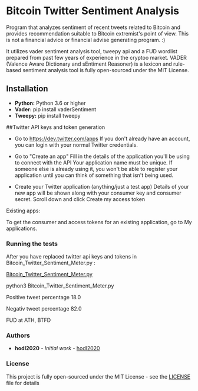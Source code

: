 Bitcoin Twitter Sentiment Analysis
==================

Program that analyzes sentiment of recent tweets related to Bitcoin and provides recommendation suitable to Bitcoin extremist's point of view.
This is not a financial advice or financial advise generating program. :)

It utilizes vader sentiment analysis tool, tweepy api and a FUD wordlist prepared from past few years of experience in the cryptoo market.
VADER (Valence Aware Dictionary and sEntiment Reasoner) is a lexicon and rule-based sentiment analysis tool is fully open-sourced under the MIT License.  


## Installation 
- __Python:__ Python 3.6 or higher
- __Vader:__ pip install vaderSentiment
- __Tweepy:__ pip install tweepy


##Twitter API keys and token generation

- Go to https://dev.twitter.com/apps
	   If you don't already have an account, you can login with your normal Twitter credentials.
     
- Go to "Create an app"
	   Fill in the details of the application you'll be using to connect with the API
	   Your application name must be unique. If someone else is already using it, you won't be able to register your application until you can think of something that isn't being used.
     
- Create your Twitter application (anything/just a test app)
	   Details of your new app will be shown along with your consumer key and consumer secret.
	   Scroll down and click Create my access token


Existing apps:

To get the consumer and access tokens for an existing application, go to My applications.

### Running the tests

After you have replaced twitter api keys and tokens in Bitcoin_Twitter_Sentiment_Meter.py :

[Bitcoin_Twitter_Sentiment_Meter.py](Bitcoin_Twitter_Sentiment_Meter.py)

python3 Bitcoin_Twitter_Sentiment_Meter.py

Positive tweet percentage 18.0

Negativ  tweet percentage 82.0

FUD at ATH, BTFD

### Authors

* **hodl2020** - *Initial work* - [hodl2020](https://github.com/hodl2020)


### License

This project is fully open-sourced under the MIT License - see the [LICENSE](LICENSE) file for details

